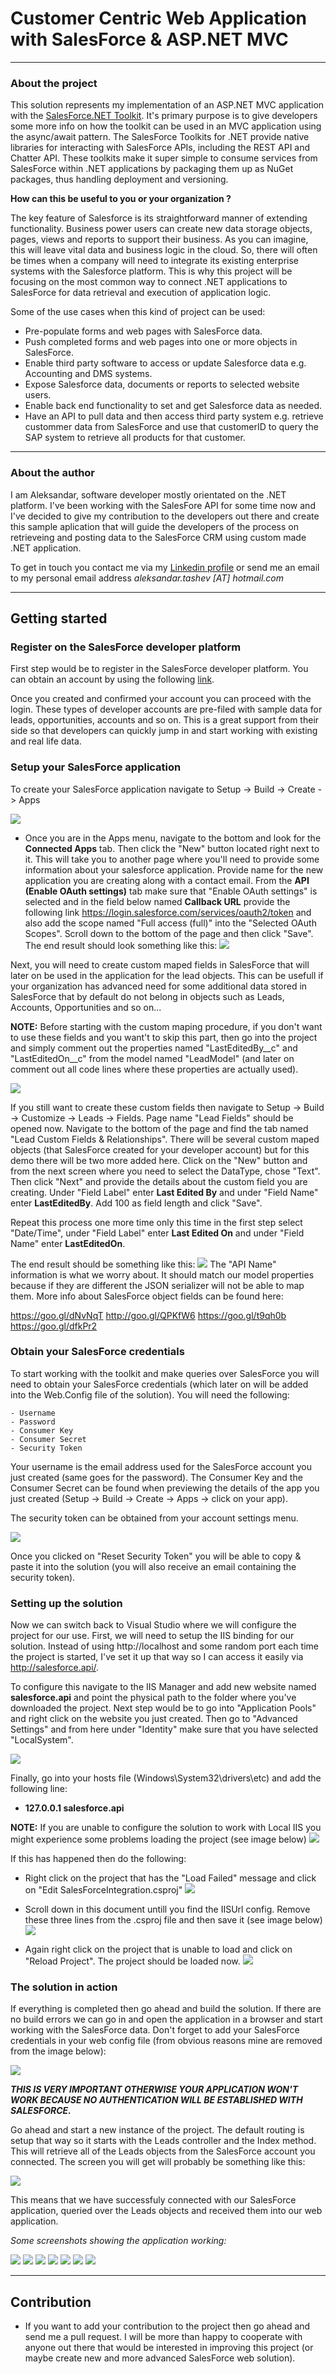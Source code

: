 
#  Customer Centric Web Application with SalesForce & ASP.NET MVC

----------
### About the project

This solution represents my implementation of an ASP.NET MVC application with the [SalesForce.NET Toolkit](https://github.com/developerforce/Force.com-Toolkit-for-NET). It's primary purpose is to give developers some more info on how the toolkit can be used in an MVC application using the async/await pattern.
The SalesForce Toolkits for .NET provide native libraries for interacting with SalesForce APIs, including the REST API and Chatter API. These toolkits make it super simple to consume services from SalesForce within .NET applications by packaging them up as NuGet packages, thus handling deployment and versioning. 

**How can this be useful to you or your organization ?**

The key feature of Salesforce is its straightforward manner of extending functionality. Business power users can create new data storage objects, pages, views and reports to support their business. As you can imagine, this will leave vital data and business logic in the cloud. So, there will often be times when a company will need to integrate its existing enterprise systems with the Salesforce platform. This is why this project will be focusing on the most common way to connect .NET applications to SalesForce for data retrieval and execution of application logic.

Some of the use cases when this kind of project can be used:
- Pre-populate forms and web pages with SalesForce data.
- Push completed forms and web pages into one or more objects in SalesForce.
- Enable third party software to access or update Salesforce data e.g. Accounting and DMS systems.
- Expose Salesforce data, documents or reports to selected website users.
- Enable back end functionality to set and get Salesforce data as needed.
- Have an API to pull data and then access third party system e.g. retrieve custommer data from SalesForce and use that customerID to query the SAP system to retrieve all products for that customer.


----------
### About the author

I am Aleksandar, software developer mostly orientated on the .NET platform. I've been working with the SalesFore API for some time now and I've decided to give my contribution to the developers out there and create this sample aplication that will guide the developers of the process on retrieveing and posting data to the SalesForce CRM using custom made .NET application.

To get in touch you contact me via my [Linkedin profile](https://www.linkedin.com/in/aleksandartashev) or send me an email to my personal email address _aleksandar.tashev [AT] hotmail.com_

----------
## Getting started

### Register on the SalesForce developer platform

First step would be to register in the SalesForce developer platform. You can obtain an account by using  the following [link](https://developer.salesforce.com/signup).

Once you created and confirmed your account you can proceed with the login. These types of developer accounts are pre-filed with sample data for leads, opportunities, accounts and so on. This is a great support from their side so that developers can quickly jump in and start working with existing and real life data.

### Setup your SalesForce application

To create your SalesForce application navigate to Setup -> Build -> Create - > Apps

![](http://i.imgur.com/NljiIAc.png)

- Once you are in the Apps menu, navigate to the bottom and look for the **Connected Apps** tab. Then click the "New" button located right next to it. 
This will take you to another page where you'll need to provide some information about your salesforce application. 
Provide name for the new application you are creating along with a contact email. From the **API (Enable OAuth settings)** tab make sure that "Enable OAuth settings" is selected and in the field below named **Callback URL** provide the following link  https://login.salesforce.com/services/oauth2/token and also add the scope named "Full access (full)" into the "Selected OAuth Scopes". Scroll down to the bottom of the page and then click "Save". The end result should look something like this:
![](http://i.imgur.com/f6o78F6.png)

Next, you will need to create custom maped fields in SalesForce that will later on be used in the application for the lead objects. This can be usefull if your organization has advanced need for some additional data stored in SalesForce that by default do not belong in objects such as Leads, Accounts, Opportunities and so on...

**NOTE:** Before starting with the custom maping procedure, if you don't want to use these fields and you want't to skip this part, then go into the project and simply comment out the properties named "LastEditedBy__c" and "LastEditedOn__c" from the model named "LeadModel" (and later on comment out all code lines where these properties are actually used).

![](http://i.imgur.com/OcJXfG1.png)

If you still want to create these custom fields then navigate to Setup -> Build -> Customize -> Leads -> Fields. Page name "Lead Fields" should be opened now. Navigate to the bottom of the page and find the tab named "Lead Custom Fields & Relationships". There will be several custom maped objects (that SalesForce created for your developer account) but for this demo there will be two more added here.	Click on the "New" button and from the next screen where you need to select the DataType, chose "Text". Then click "Next" and provide the details about the custom field you are creating. Under "Field Label" enter **Last Edited By** and under "Field Name" enter **LastEditedBy**. Add 100 as field length and click "Save". 

Repeat this process one more time only this time in the first step select "Date/Time", under "Field Label" enter **Last Edited On** and under "Field Name" enter **LastEditedOn**. 

The end result should be something like this:
![](http://i.imgur.com/QSEgZFx.png)
The "API Name" information is what we worry about. It should match our model properties because if they are different the JSON serializer will not be able to map them.
More info about SalesForce object fields can be found here:

https://goo.gl/dNvNqT
http://goo.gl/QPKfW6
https://goo.gl/t9qh0b
https://goo.gl/dfkPr2

### Obtain your SalesForce credentials

To start working with the toolkit and make queries over SalesForce you will need to obtain your SalesForce credentials (which later on will be added into the Web.Config file of the solution). You will need the following:

	- Username
	- Password
	- Consumer Key
	- Consumer Secret
    - Security Token

Your username is the email address used for the SalesForce account you just created (same goes for the password). The Consumer Key and the Consumer Secret can be found when previewing the details of the app you just created (Setup -> Build -> Create -> Apps -> click on your app). 

The security token can be obtained from your account settings menu. 

![](http://i.imgur.com/GARlKY6.png)

Once you clicked on "Reset Security Token" you will be able to copy & paste it into the solution (you will also receive an email containing the security token).


### Setting up the solution

Now we can switch back to Visual Studio where we will configure the project for our use. First, we will need to setup the IIS binding for our solution. Instead of using http://localhost and some random port each time the project is started, I've set it up that way so I can access it easily via http://salesforce.api/. 

To configure this navigate to the IIS Manager and add new website named **salesforce.api** and point the physical path to the folder where you've downloaded the project. Next step would be to go into "Application Pools" and right click on the website you just created. Then go to "Advanced Settings" and from here under "Identity" make sure that you have selected "LocalSystem".

![](http://i.imgur.com/4lzOlCU.png)

Finally, go into your hosts file (Windows\System32\drivers\etc) and add the following line:
 - **127.0.0.1 salesforce.api**

**NOTE:** If you are unable to configure the solution to work with Local IIS you might experience some problems loading the project (see image below)
![](http://i.imgur.com/qdm6PSX.png)

If this has happened then do the following:
- Right click on the project that has the "Load Failed" message and click on  "Edit SalesForceIntegration.csproj"
![](http://i.imgur.com/m1kNBN4.png)

- Scroll down in this document untill you find the IISUrl config. Remove these three lines from the .csproj file and then save it (see image below)
![](http://i.imgur.com/G4TpYEO.png)

- Again right click on the project that is unable to load and click on "Reload Project". The project should be loaded now.
![](http://i.imgur.com/LmIM5f7.png)


### The solution in action

If everything is completed then go ahead and build the solution. If there are no build errors we can go in and open the application in a browser and start working with the SalesForce data. Don't forget to add your SalesForce credentials in your web config file (from obvious reasons mine are removed from the image below):

![](http://i.imgur.com/hLjrjui.png)

_**THIS IS VERY IMPORTANT OTHERWISE YOUR APPLICATION WON'T WORK BECAUSE NO AUTHENTICATION WILL BE ESTABLISHED WITH SALESFORCE.**_

Go ahead and start a new instance of the project. The default routing is setup that way so it starts with the Leads controller and the Index method. This will retrieve all of the Leads objects from the SalesForce account you connected. 
The screen you will get will probably be something like this:

![](http://i.imgur.com/TwZb4Pf.png)

This means that we have successfuly connected with our SalesForce application, queried over the Leads objects and received them into our web application.

_Some screenshots showing the application working:_

![](http://i.imgur.com/gIO8rdK.png)
![](http://i.imgur.com/8MoqF14.png)
![](http://i.imgur.com/qIKI3Be.png)
![](http://i.imgur.com/O294zKc.png)
![](http://i.imgur.com/LTECnCq.png)
![](http://i.imgur.com/6QsKCuT.png)
![](http://i.imgur.com/3gE4Am6.png)

---------
## Contribution

- If you want to add your contribution to the project then go ahead and send me a pull request. I will be more than happy to cooperate with anyone out there that would be interested in improving this project (or maybe create new and more advanced SalesForce web solution).
